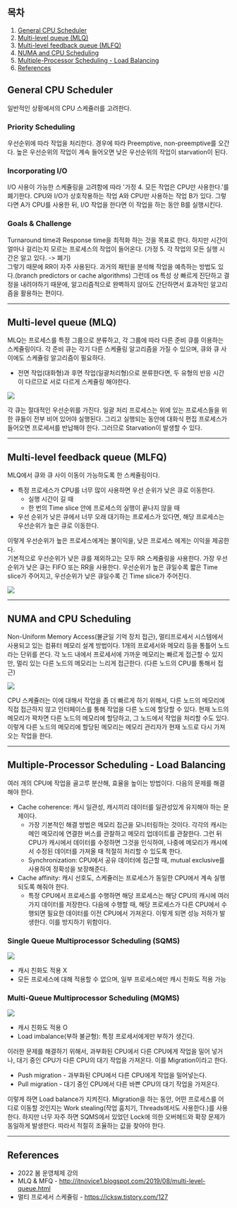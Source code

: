 ## 목차

1. [General CPU Scheduler](#non-preemptive-scheduling)
2. [Multi-level queue (MLQ)](#multi-level-queue-mlq)
3. [Multi-level feedback queue (MLFQ)](#multi-level-feedback-queue-mlfq)
4. [NUMA and CPU Scheduling](#numa-and-cpu-scheduling)
5. [Multiple-Processor Scheduling - Load Balancing](#multiple-processor-scheduling---load-balancing)
6. [References](#references)

## General CPU Scheduler
일반적인 상황에서의 CPU 스케쥴러를 고려한다.

### Priority Scheduling
우선순위에 따라 작업을 처리한다. 경우에 따라 Preemptive, non-preemptive를 오간다. 높은 우선순위의 작업이 계속 들어오면 낮은 우선순위의 작업이 starvation이 된다.

### Incorporating I/O
I/O 사용이 가능한 스케쥴링을 고려함에 따라 '가정 4. 모든 작업은 CPU만 사용한다.'를 폐기한다. CPU와 I/O가 상호작용하는 작업 A와 CPU만 사용하는 작업 B가 있다. 그렇다면 A가 CPU를 사용한 뒤, I/O 작업을 한다면 이 작업을 하는 동안 B를 실행시킨다.

### Goals & Challenge
Turnaround time과 Response time을 최적화 하는 것을 목표로 한다. 하지만 시간이 얼마나 걸리는지 모르는 프로세스의 작업이 들어온다. (가정 5. 각 작업의 모든 실행 시간은 알고 있다. -> 폐기) \
그렇기 때문에 RR이 자주 사용된다. 과거의 패턴을 분석해 작업을 예측하는 방법도 있다.(branch predictors or cache algorithms) 그런데 os 특성 상 빠르게 진단하고 결정을 내려야하기 때문에, 알고리즘적으로 완벽하지 않아도 간단하면서 효과적인 알고리즘을 활용하는 편이다.

* * * 

## Multi-level queue (MLQ)
MLQ는 프로세스를 특정 그룹으로 분류하고, 각 그룹에 따라 다른 준비 큐를 이용하는 스케쥴링이다. 각 준비 큐는 각기 다른 스케쥴링 알고리즘을 가질 수 있으며, 큐와 큐 사이에도 스케쥴링 알고리즘이 필요하다.

+ 전면 작업(대화형)과 후면 작업(일괄처리형)으로 분류한다면, 두 유형의 반응 시간이 다르므로 서로 다르게 스케쥴링 해야한다.

![](../image/scheduling/general/MLQ.png)

각 큐는 절대적인 우선순위를 가진다. 일괄 처리 프로세스는 위에 있는 프로세스들을 위한 큐들이 전부 비어 있어야 실행된다. 그리고 실행되는 동안에 대화식 편집 프로세스가 들어오면 프로세서를 반납해야 한다. 그러므로 Starvation이 발생할 수 있다.

* * *

## Multi-level feedback queue (MLFQ)
MLQ에서 큐와 큐 사이 이동이 가능하도록 한 스케쥴링이다. 
+ 특정 프로세스가 CPU를 너무 많이 사용하면 우선 순위가 낮은 큐로 이동한다. 
    + 실행 시간이 길 때
    + 한 번의 Time slice 안에 프로세스의 실행이 끝나지 않을 때
+ 우선 순위가 낮은 큐에서 너무 오래 대기하는 프로세스가 있다면, 해당 프로세스는 우선순위가 높은 큐로 이동한다. 

이렇게 우선순위가 높은 프로세스에게는 불이익을, 낮은 프로세스 에게는 이익을 제공한다. \
기본적으로 우선순위가 낮은 큐를 제외하고는 모두 RR 스케쥴링을 사용한다. 가장 우선순위가 낮은 큐는 FIFO 또는 RR을 사용한다. 우선순위가 높은 큐일수록 짧은 Time slice가 주어지고, 우선순위가 낮은 큐일수록 긴 Time slice가 주어진다. 

![](../image/scheduling/general/MLFQ.png)

* * *

## NUMA and CPU Scheduling
Non-Uniform Memory Access(뷸균일 기억 장치 접근), 멀티프로세서 시스템에서 사용되고 있는 컴퓨터 메모리 설계 방법이다. 1개의 프로세서와 메모리 등을 통틀어 노드라는 단위를 쓴다. 각 노드 내에서 프로세서에 가까운 메모리는 빠르게 접근할 수 있지만, 멀리 있는 다른 노드의 메모리는 느리게 접근한다. (다른 노드의 CPU를 통해서 접근) 

![](../image/scheduling/general/NUMA.png)

CPU 스케쥴러는 이에 대해서 작업을 좀 더 빠르게 하기 위해서, 다른 노드의 메모리에 직접 접근하지 않고 인터페이스를 통해 작업을 다른 노드에 할당할 수 있다. 현재 노드의 메모리가 꽉차면 다른 노드의 메모리에 할당하고, 그 노드에서 작업을 처리할 수도 있다. 이렇게 다른 노드의 메모리에 할당된 메모리는 메모리 관리자가 현재 노드로 다시 가져오는 작업을 한다.     

* * *

## Multiple-Processor Scheduling - Load Balancing
여러 개의 CPU에 작업을 골고루 분산해, 효율을 높이는 방법이다. 다음의 문제를 해결해야 한다.

+ Cache coherence: 캐시 일관성, 캐시끼리 데이터를 일관성있게 유지해야 하는 문제이다.
    + 가장 기본적인 해결 방법은 메모리 접근을 모니터링하는 것이다. 각각의 캐시는 메인 메모리에 연결한 버스를 관찰하고 메모리 업데이트를 관찰한다. 그런 뒤 CPU가 캐시에서 데이터를 수정하면 그것을 인식하여, 나중에 메모리가 캐시에서 수정된 데이터를 가져올 때 적절히 처리할 수 있도록 한다.
    + Synchronization: CPU에서 공유 데이터에 접근할 때, mutual exclusive를 사용하여 정확성을 보장해준다.
+ Cache affinity: 캐시 선호도, 스케쥴러는 프로세스가 동일한 CPU에서 계속 실행되도록 해줘야 한다.  
    + 특정 CPU에서 프로세스를 수행하면 해당 프로세스는 해당 CPU의 캐시에 여러 가지 데이터를 저장한다. 다음에 수행할 때, 해당 프로세스가 다른 CPU에서 수행되면 필요한 데이터를 이전 CPU에서 가져온다. 이렇게 되면 성능 저하가 발생한다. 이를 방지하기 위함이다.

### Single Queue Multiprocessor Scheduling (SQMS)

![](../image/scheduling/general/SQMS.png)

+ 캐시 친화도 적용 X
+ 모든 프로세스에 대해 적용할 수 없으며, 일부 프로세스에만 캐시 친화도 적용 가능

### Multi-Queue Multiprocessor Scheduling (MQMS)

![](../image/scheduling/general/MQMS.png)

+ 캐시 친화도 적용 O
+ Load imbalance(부하 불균형): 특정 프로세서에게만 부하가 생긴다. 

이러한 문제를 해결하기 위해서, 과부화된 CPU에서 다른 CPU에게 작업을 밀어 넣거나, 대기 중인 CPU가 다른 CPU의 대기 작업을 가져온다. 이를 Migration이라고 한다.

+ Push migration - 과부화된 CPU에서 다른 CPU에게 작업을 밀어넣는다.
+ Pull migration - 대기 중인 CPU에서 다른 바쁜 CPU의 대기 작업을 가져온다.

이렇게 하면 Load balance가 지켜진다. Migration을 하는 동안, 어떤 프로세스를 어디로 이동할 것인지는 Work stealing(작업 훔치기, Threads에서도 사용한다.)를 사용한다. 하지만 너무 자주 하면 SQMS에서 있었던 Lock에 의한 오버헤드와 확장 문제가 동일하게 발생한다. 따라서 적절히 조율하는 값을 찾아야 한다.

* * *

## References
* 2022 봄 운영체제 강의
* MLQ & MFQ - http://itnovice1.blogspot.com/2019/08/multi-level-queue.html
* 멀티 프로세서 스케쥴링 - https://icksw.tistory.com/127